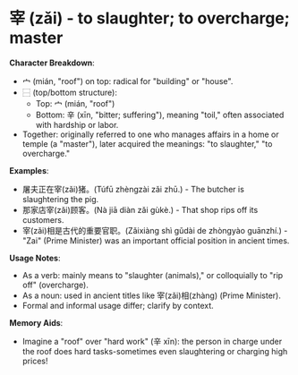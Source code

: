 # **宰 (zǎi) - to slaughter; to overcharge; master**

**Character Breakdown**:  
- 宀 (mián, "roof") on top: radical for "building" or "house".  
- ⿱ (top/bottom structure):
  - Top: 宀 (mián, "roof")
  - Bottom: 辛 (xīn, "bitter; suffering"), meaning "toil," often associated with hardship or labor.  
- Together: originally referred to one who manages affairs in a home or temple (a "master"), later acquired the meanings: "to slaughter," "to overcharge."

**Examples**:  
- 屠夫正在宰(zǎi)猪。(Túfū zhèngzài zǎi zhū.) - The butcher is slaughtering the pig.  
- 那家店宰(zǎi)顾客。(Nà jiā diàn zǎi gùkè.) - That shop rips off its customers.  
- 宰(zǎi)相是古代的重要官职。(Zǎixiàng shì gǔdài de zhòngyào guānzhí.) - "Zai" (Prime Minister) was an important official position in ancient times.

**Usage Notes**:  
- As a verb: mainly means to "slaughter (animals)," or colloquially to "rip off" (overcharge).  
- As a noun: used in ancient titles like 宰(zǎi)相(zhàng) (Prime Minister).  
- Formal and informal usage differ; clarify by context.

**Memory Aids**:  
- Imagine a "roof" over "hard work" (辛 xīn): the person in charge under the roof does hard tasks-sometimes even slaughtering or charging high prices!